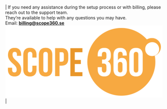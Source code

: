 | If you need any assistance during the setup process or with billing, please reach out to the support team.<br>They’re available to help with any questions you may have. <br> Email: **[billing@scope360.se](mailto:billing@scope360.se)**
![logo](/assets/images/logos/scope360logo.svg) |
